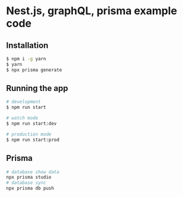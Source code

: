 # Nest.js, graphQL, prisma example code

## Installation

```bash
$ npm i -g yarn
$ yarn
$ npx prisma generate
```

## Running the app

```bash
# development
$ npm run start

# watch mode
$ npm run start:dev

# production mode
$ npm run start:prod
```


## Prisma
```bash
# database show data
npx prisma studio
# database sync
npx prisma db push
```